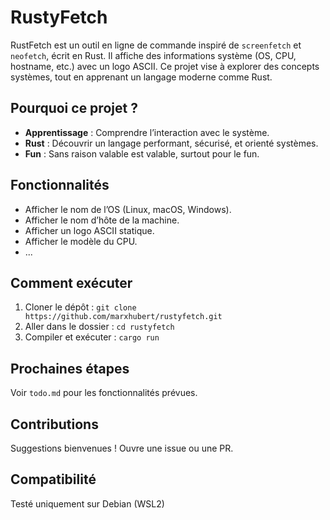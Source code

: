 # RustyFetch

RustFetch est un outil en ligne de commande inspiré de `screenfetch` et `neofetch`, écrit en Rust. Il affiche des informations système (OS, CPU, hostname, etc.) avec un logo ASCII. Ce projet vise à explorer des concepts systèmes, tout en apprenant un langage moderne comme Rust.

## Pourquoi ce projet ?
- **Apprentissage** : Comprendre l’interaction avec le système.
- **Rust** : Découvrir un langage performant, sécurisé, et orienté systèmes.
- **Fun** : Sans raison valable est valable, surtout pour le fun.

## Fonctionnalités
- Afficher le nom de l’OS (Linux, macOS, Windows).
- Afficher le nom d’hôte de la machine.
- Afficher un logo ASCII statique.
- Afficher le modèle du CPU.
- ...

## Comment exécuter
1. Cloner le dépôt : `git clone https://github.com/marxhubert/rustyfetch.git`
2. Aller dans le dossier : `cd rustyfetch`
3. Compiler et exécuter : `cargo run`

## Prochaines étapes
Voir `todo.md` pour les fonctionnalités prévues.

## Contributions
Suggestions bienvenues ! Ouvre une issue ou une PR.

## Compatibilité
Testé uniquement sur Debian (WSL2)
